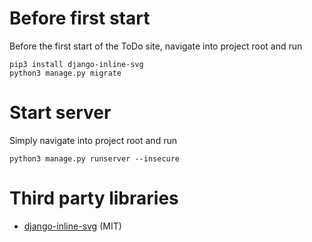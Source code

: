 # Before first start
Before the first start of the ToDo site, navigate into project root and run
```
pip3 install django-inline-svg
python3 manage.py migrate
```

# Start server
Simply navigate into project root and run
```
python3 manage.py runserver --insecure
```

# Third party libraries
- [django-inline-svg](https://github.com/mixxorz/django-inline-svg) (MIT)

